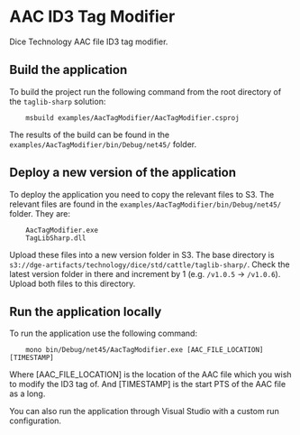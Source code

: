 # AAC ID3 Tag Modifier
Dice Technology AAC file ID3 tag modifier.

## Build the application
To build the project run the following command from the root directory of the `taglib-sharp` solution:

		msbuild examples/AacTagModifier/AacTagModifier.csproj

The results of the build can be found in the `examples/AacTagModifier/bin/Debug/net45/` folder.

## Deploy a new version of the application
To deploy the application you need to copy the relevant files to S3. The relevant files are found in the `examples/AacTagModifier/bin/Debug/net45/` folder.
They are:

		AacTagModifier.exe
		TagLibSharp.dll

Upload these files into a new version folder in S3. The base directory is `s3://dge-artifacts/technology/dice/std/cattle/taglib-sharp/`. 
Check the latest version folder in there and increment by 1 (e.g. `/v1.0.5` -> `/v1.0.6`). Upload both files to this directory.

## Run the application locally
To run the application use the following command:

		mono bin/Debug/net45/AacTagModifier.exe [AAC_FILE_LOCATION] [TIMESTAMP]

Where [AAC_FILE_LOCATION] is the location of the AAC file which you wish to modify the ID3 tag of. 
And [TIMESTAMP] is the start PTS of the AAC file as a long.

You can also run the application through Visual Studio with a custom run configuration.
